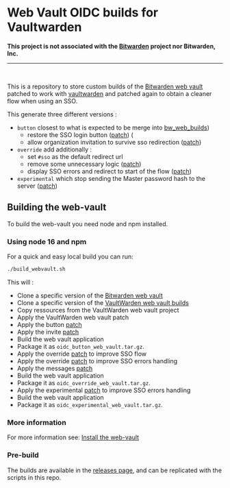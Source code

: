 # Web Vault OIDC builds for Vaultwarden

**This project is not associated with the [Bitwarden](https://bitwarden.com/) project nor Bitwarden, Inc.**

---

<br>

This is a repository to store custom builds of the [Bitwarden web vault](https://github.com/bitwarden/clients/tree/master/apps/web) patched to work with [vaultwarden](https://github.com/dani-garcia/vaultwarden) and patched again to obtain a cleaner flow when using an SSO.

This generate three different versions :

- `button` closest to what is expected to be merge into [bw_web_builds](https://github.com/dani-garcia/bw_web_builds))
	- restore the SSO login button ([patch](oidc_button.patch)) (
	- allow organization invitation to survive sso redirection ([patch](oidc_invite.patch))
- `override` add additionally :
	- set `#sso` as the default redirect url
	- remove some unnecessary logic ([patch](oidc_override.patch))
	- display SSO errors and redirect to start of the flow ([patch](oidc_sso_errors.patch))
- `experimental` which stop sending the Master password hash to the server ([patch](oidc_experimental.patch))

## Building the web-vault
To build the web-vault you need node and npm installed.

### Using node 16 and npm
For a quick and easy local build you can run:
```bash
./build_webvault.sh
```

This will :
	
- Clone a specific version of the [Bitwarden web vault](https://github.com/bitwarden/clients/tree/master/apps/web)
- Clone a specific version of the [VaultWarden web vault builds](https://github.com/dani-garcia/bw_web_builds)
- Copy ressources from the VaultWarden web vault project
- Apply the VaultWarden web vault patch
- Apply the button [patch](oidc_button.patch)
- Apply the invite [patch](oidc_invite.patch)
- Build the web vault application
- Package it as `oidc_button_web_vault.tar.gz`.
- Apply the override [patch](oidc_override.patch) to improve SSO flow
- Apply the override [patch](oidc_sso_errors.patch) to improve SSO errors handling
- Apply the messages [patch](oidc_messages.patch)
- Build the web vault application
- Package it as `oidc_override_web_vault.tar.gz`.
- Apply the experimental [patch](oidc_experimental.patch) to improve SSO errors handling
- Build the web vault application
- Package it as `oidc_experimental_web_vault.tar.gz`.

### More information
For more information see: [Install the web-vault](https://github.com/dani-garcia/vaultwarden/wiki/Building-binary#install-the-web-vault)

### Pre-build
The builds are available in the [releases page](https://github.com/Timshel/oidc_web_builds/releases), and can be replicated with the scripts in this repo.
